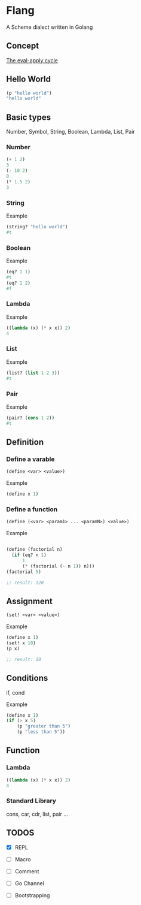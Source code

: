 # Flang

A Scheme dialect written in Golang

## Concept

[The eval-apply cycle](http://sarabander.github.io/sicp/html/4_002e1.xhtml#g_t4_002e1_002e4)

## Hello World

``` lisp
(p "hello world")
"hello world"
```

## Basic types

Number, Symbol, String, Boolean, Lambda, List, Pair

### Number

```lisp
(+ 1 2)
3
(- 10 2)
8
(* 1.5 2)
3
```

### String

Example

```lisp
(string? "hello world")
#t
```

### Boolean

Example

```lisp
(eq? 1 1)
#t
(eq? 1 2)
#f
```

### Lambda

Example

```lisp
((lambda (x) (* x x)) 2)
4
```

### List

Example

```lisp
(list? (list 1 2 3))
#t
```

### Pair

Example

```lisp
(pair? (cons 1 2))
#t
```


## Definition

### Define a varable

``` lisp
(define <var> <value>)
```

Example

``` lisp
(define x 1)
```

### Define a function

``` lisp
(define (<var> <param1> ... <paramN>) <value>)
```

Example

``` lisp

(define (factorial n)
  (if (eq? n 1)
      1
      (* (factorial (- n 1)) n)))
(factorial 5)

;; result: 120
```

## Assignment

``` lisp
(set! <var> <value>)
```

Example

``` lisp
(define x 1)
(set! x 10)
(p x)

;; result: 10
```

## Conditions

if, cond

Example

``` lisp
(define x 1)
(if (> x 5) 
    (p "greater than 5")
    (p "less than 5"))
```

## Function

### Lambda
``` lisp
((lambda (x) (* x x)) 2)
4
```

### Standard Library

cons, car, cdr, list, pair ...

## TODOS

- [x] REPL
- [ ] Macro
- [ ] Comment
- [ ] Go Channel
- [ ] Bootstrapping


